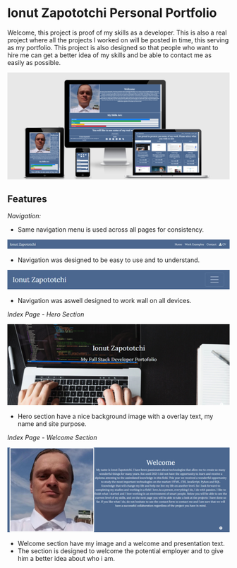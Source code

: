 # Ionut Zapototchi Personal Portfolio

Welcome, this project is proof of my skills as a developer. This is also a real project where all the projects I worked on will be posted in time, this serving as my portfolio. This project is also designed so that people who want to hire me can get a better idea of my skills and be able to contact me as easily as possible.

![Website on different screen sizes](readme-assets/screens.png)

## Features

 _Navigation:_

- Same navigation menu is used across all pages for consistency.

![NavBar Desktop](readme-assets/navbar-desktop.jpg)

- Navigation was designed to be easy to use and to understand.

![NavBar Mobile](readme-assets/navbar-mobile.jpg)

- Navigation was aswell designed to work wall on all devices.

 _Index Page - Hero Section_

 ![Hero Image](readme-assets/hero.jpg)

- Hero section have a nice background image with a overlay text, my name and site purpose.

_Index Page - Welcome Section_

![Welcome Section Screen](readme-assets/welcome.jpg)

- Welcome section have my image and a welcome and presentation text.
- The section is designed to welcome the potential employer and to give him a better idea about who i am.
